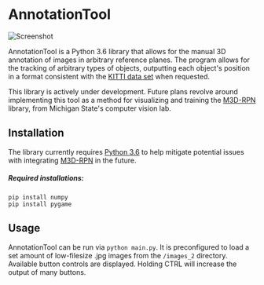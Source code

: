 # AnnotationTool

![Screenshot](https://qcjames53.github.io/AnnotationTool/screenshot.png)

AnnotationTool is a Python 3.6 library that allows for the manual 3D annotation of images in arbitrary reference planes. The program allows for the tracking of arbitrary types of objects, outputting each object's position in a format consistent with the [KITTI data set](http://www.cvlibs.net/datasets/kitti/) when requested.

This library is actively under development. Future plans revolve around implementing this tool as a method for visualizing and training the [M3D-RPN](https://github.com/garrickbrazil/M3D-RPN) library, from Michigan State's computer vision lab.

## Installation
The library currently requires [Python 3.6](https://www.python.org/downloads/release/python-368/) to help mitigate potential issues with integrating [M3D-RPN](https://github.com/garrickbrazil/M3D-RPN) in the future.

##### Required installations:
```
pip install numpy
pip install pygame
```

## Usage
AnnotationTool can be run via `python main.py`. It is preconfigured to load a set amount of low-filesize .jpg images from the `/images_2` directory. Available button controls are displayed. Holding CTRL will increase the output of many buttons.


